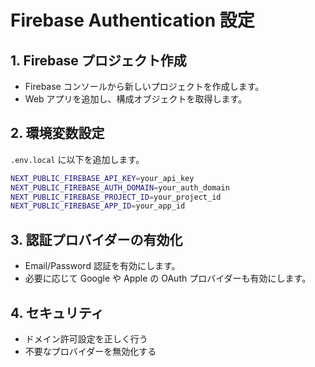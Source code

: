 # Firebase Authentication 設定

## 1. Firebase プロジェクト作成
- Firebase コンソールから新しいプロジェクトを作成します。
- Web アプリを追加し、構成オブジェクトを取得します。

## 2. 環境変数設定
`.env.local` に以下を追加します。
```bash
NEXT_PUBLIC_FIREBASE_API_KEY=your_api_key
NEXT_PUBLIC_FIREBASE_AUTH_DOMAIN=your_auth_domain
NEXT_PUBLIC_FIREBASE_PROJECT_ID=your_project_id
NEXT_PUBLIC_FIREBASE_APP_ID=your_app_id
```

## 3. 認証プロバイダーの有効化
- Email/Password 認証を有効にします。
- 必要に応じて Google や Apple の OAuth プロバイダーも有効にします。

## 4. セキュリティ
- ドメイン許可設定を正しく行う
- 不要なプロバイダーを無効化する
